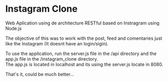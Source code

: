 # Instagram Clone

Web Aplication using de architecture RESTful based on Instragram using Node.js  

The objective of this was to work with the post, feed and comentaries just like the Instagram (It doesnt have an login/sigin).  

To use the application, run the server.js file in the /api directory and the app.js file in the /instagram_clone directory.  
The app.js is located in localhost and its using the server.js locate in 8080.  

That's it, could be much better...
